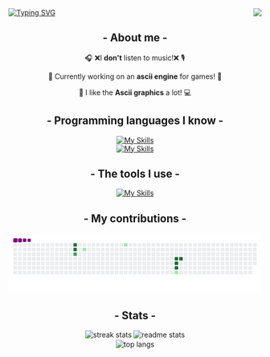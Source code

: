 <img align="right" src="https://visitor-badge.laobi.icu/badge?page_id=stand-out-coder.stand-out-coder" />

<a href="https://git.io/typing-svg">
  <img src="https://readme-typing-svg.herokuapp.com?font=JetBrains+Mono&pause=1000&color=009517&center=true&vCenter=true&random=false&width=435&lines=Hi+everyone+%5C(%5E_%5E)%2F!;My+name+is+Fixuty!;I+love+programming+%E2%99%A5!+" alt="Typing SVG" 
  />
</a>

<div align="center">
 
 ## - About me -
 
 🎧 ❌I **don't** listen to music!❌ 🎙️

📃 Currently working on an **ascii engine** for games! 📌

💖 I like the **Ascii graphics** a lot! 💻

  ## - Programming languages I know -
  
  [![My Skills](https://skillicons.dev/icons?i=cpp,cs,c,rust,ruby,bash,batch,pascal,go,haskell,lua,processing,php,ts)](https://skillicons.dev)
  <br>
  [![My Skills](https://skillicons.dev/icons?i=js,java,html,css)](https://skillicons.dev)
  
  ## - The tools I use -
  
  [![My Skills](https://skillicons.dev/icons?i=unity,visualstudio,obsidian,qt,figma,neovim,discord,stackoverflow,git,cmake,github,vscode)](https://skillicons.dev)

  ## - My contributions -
  ![snake gif](https://github.com/stand-out-coder/stand-out-coder/blob/output/github-contribution-grid-snake.gif)

  ## - Stats -
  <img width=390 src="https://github-readme-streak-stats-stand-out-coder.vercel.app/?user=stand-out-coder&count_private=true&theme=react&border_radius=10" alt="streak stats"/>
  <img width=390 src="https://github-readme-stats-stand-out-coder.vercel.app/api?username=stand-out-coder&count_private=true&show_icons=true&theme=react&rank_icon=github&border_radius=10" alt="readme stats" />
  <br/>
  <img width=325 align="center" src="https://github-readme-stats-stand-out-coder.vercel.app/api/top-langs/?username=stand-out-coder&hide=HTML&langs_count=8&layout=compact&theme=react&border_radius=10&size_weight=0.5&count_weight=0.5&exclude_repo=github-readme-stats" alt="top langs" />

  
</div>

